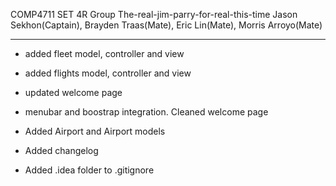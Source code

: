 COMP4711 SET 4R
Group The-real-jim-parry-for-real-this-time 
Jason Sekhon(Captain), Brayden Traas(Mate), Eric Lin(Mate), Morris Arroyo(Mate)

-------------------------

* added fleet model, controller and view

* added flights model, controller and view

* updated welcome page

* menubar and boostrap integration. Cleaned welcome page

* Added Airport and Airport models

* Added changelog 

* Added .idea folder to .gitignore
